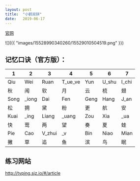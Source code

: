 ```yaml
---
layout: post
title:  "小鹤双拼"
date:   2019-06-17
---
```


[官网](https://www.flypy.com/pin.html)

![]({{ "images/15528990340260/15529010504519.png" }})

## 记忆口诀（官方版）：

| 1 | 2 | 3 | 4 | 5 | 6 | 7 |
| --- | --- | --- | --- | --- | --- | --- |
| Qiu | Wei | Ruan | T_ue_ve | Yun | U_shu | I_chi  |
| 秋 | 闱 | 软 | 月 | 云 | 梳 | 翅 |
| Song | _iong | Dai | Fen | Geng | Hang | J_an |
| 松 | 拥 | 黛 | 粉 | 更 | 航 | 安 |
| Kuai | _ing | Liang | _uang | Zou | Xia | _ua |
| 快 | 莺 | 两 | 望 | 奏 | 夏 | 蛙 |
| Pie | Cao | V_zhui | _v | Bin | Niao | Mian |
| 撇 | 草 | 追 | 鱼 | 滨 | 鸟 | 眠 |

## 练习网站

http://typing.sjz.io/#/article